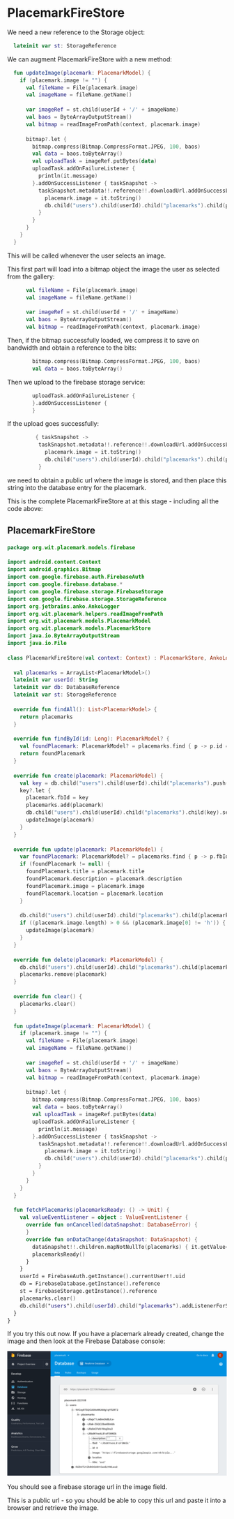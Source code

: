 # PlacemarkFireStore

We need a new reference to the Storage object:

~~~kotlin
  lateinit var st: StorageReference
~~~

We can augment PlacemarkFireStore with a new method:

~~~kotlin
  fun updateImage(placemark: PlacemarkModel) {
    if (placemark.image != "") {
      val fileName = File(placemark.image)
      val imageName = fileName.getName()

      var imageRef = st.child(userId + '/' + imageName)
      val baos = ByteArrayOutputStream()
      val bitmap = readImageFromPath(context, placemark.image)

      bitmap?.let {
        bitmap.compress(Bitmap.CompressFormat.JPEG, 100, baos)
        val data = baos.toByteArray()
        val uploadTask = imageRef.putBytes(data)
        uploadTask.addOnFailureListener {
          println(it.message)
        }.addOnSuccessListener { taskSnapshot ->
          taskSnapshot.metadata!!.reference!!.downloadUrl.addOnSuccessListener {
            placemark.image = it.toString()
            db.child("users").child(userId).child("placemarks").child(placemark.fbId).setValue(placemark)
          }
        }
      }
    }
  }
~~~

This will be called whenever the user selects an image.

This first part will load into a bitmap object the image the user as selected from the gallery:

~~~kotlin
      val fileName = File(placemark.image)
      val imageName = fileName.getName()

      var imageRef = st.child(userId + '/' + imageName)
      val baos = ByteArrayOutputStream()
      val bitmap = readImageFromPath(context, placemark.image)
~~~

Then, if the bitmap successfully loaded, we compress it to save on bandwidth and obtain a reference to the bits:

~~~kotlin
        bitmap.compress(Bitmap.CompressFormat.JPEG, 100, baos)
        val data = baos.toByteArray()
~~~

Then we upload to the firebase storage service:

~~~kotlin
        uploadTask.addOnFailureListener {
        }.addOnSuccessListener {
        }
~~~

If the upload goes successfully:

~~~kotlin
         { taskSnapshot ->
          taskSnapshot.metadata!!.reference!!.downloadUrl.addOnSuccessListener {
            placemark.image = it.toString()
            db.child("users").child(userId).child("placemarks").child(placemark.fbId).setValue(placemark)
          }
~~~

we need to obtain a public url where the image is stored, and then place this string into the database entry for the placemark.

This is the complete PlacemarkFireStore at at this stage - including all the code above:

## PlacemarkFireStore

~~~kotlin
package org.wit.placemark.models.firebase

import android.content.Context
import android.graphics.Bitmap
import com.google.firebase.auth.FirebaseAuth
import com.google.firebase.database.*
import com.google.firebase.storage.FirebaseStorage
import com.google.firebase.storage.StorageReference
import org.jetbrains.anko.AnkoLogger
import org.wit.placemark.helpers.readImageFromPath
import org.wit.placemark.models.PlacemarkModel
import org.wit.placemark.models.PlacemarkStore
import java.io.ByteArrayOutputStream
import java.io.File

class PlacemarkFireStore(val context: Context) : PlacemarkStore, AnkoLogger {

  val placemarks = ArrayList<PlacemarkModel>()
  lateinit var userId: String
  lateinit var db: DatabaseReference
  lateinit var st: StorageReference

  override fun findAll(): List<PlacemarkModel> {
    return placemarks
  }

  override fun findById(id: Long): PlacemarkModel? {
    val foundPlacemark: PlacemarkModel? = placemarks.find { p -> p.id == id }
    return foundPlacemark
  }

  override fun create(placemark: PlacemarkModel) {
    val key = db.child("users").child(userId).child("placemarks").push().key
    key?.let {
      placemark.fbId = key
      placemarks.add(placemark)
      db.child("users").child(userId).child("placemarks").child(key).setValue(placemark)
      updateImage(placemark)
    }
  }

  override fun update(placemark: PlacemarkModel) {
    var foundPlacemark: PlacemarkModel? = placemarks.find { p -> p.fbId == placemark.fbId }
    if (foundPlacemark != null) {
      foundPlacemark.title = placemark.title
      foundPlacemark.description = placemark.description
      foundPlacemark.image = placemark.image
      foundPlacemark.location = placemark.location
    }

    db.child("users").child(userId).child("placemarks").child(placemark.fbId).setValue(placemark)
    if ((placemark.image.length) > 0 && (placemark.image[0] != 'h')) {
      updateImage(placemark)
    }
  }

  override fun delete(placemark: PlacemarkModel) {
    db.child("users").child(userId).child("placemarks").child(placemark.fbId).removeValue()
    placemarks.remove(placemark)
  }

  override fun clear() {
    placemarks.clear()
  }

  fun updateImage(placemark: PlacemarkModel) {
    if (placemark.image != "") {
      val fileName = File(placemark.image)
      val imageName = fileName.getName()

      var imageRef = st.child(userId + '/' + imageName)
      val baos = ByteArrayOutputStream()
      val bitmap = readImageFromPath(context, placemark.image)

      bitmap?.let {
        bitmap.compress(Bitmap.CompressFormat.JPEG, 100, baos)
        val data = baos.toByteArray()
        val uploadTask = imageRef.putBytes(data)
        uploadTask.addOnFailureListener {
          println(it.message)
        }.addOnSuccessListener { taskSnapshot ->
          taskSnapshot.metadata!!.reference!!.downloadUrl.addOnSuccessListener {
            placemark.image = it.toString()
            db.child("users").child(userId).child("placemarks").child(placemark.fbId).setValue(placemark)
          }
        }
      }
    }
  }

  fun fetchPlacemarks(placemarksReady: () -> Unit) {
    val valueEventListener = object : ValueEventListener {
      override fun onCancelled(dataSnapshot: DatabaseError) {
      }
      override fun onDataChange(dataSnapshot: DataSnapshot) {
        dataSnapshot!!.children.mapNotNullTo(placemarks) { it.getValue<PlacemarkModel>(PlacemarkModel::class.java) }
        placemarksReady()
      }
    }
    userId = FirebaseAuth.getInstance().currentUser!!.uid
    db = FirebaseDatabase.getInstance().reference
    st = FirebaseStorage.getInstance().reference
    placemarks.clear()
    db.child("users").child(userId).child("placemarks").addListenerForSingleValueEvent(valueEventListener)
  }
}
~~~

If you try this out now. If you have a placemark already created, change the image and then look at the Firebase Database console:

![](img/09.png)

You should see a firebase storage url in the image field.

This is a public url - so you should be able to copy this url and paste it into a browser and retrieve the image.
